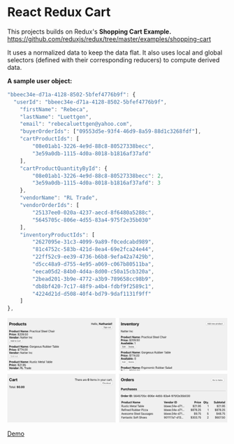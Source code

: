 # React Redux Cart
This projects builds on Redux's **Shopping Cart Example.** https://github.com/reduxjs/redux/tree/master/examples/shopping-cart

It uses a normalized data to keep the data flat. It also uses local and global selectors (defined with their corresponding reducers) to compute derived data. 

**A sample user object:**
```javascript
"bbeec34e-d71a-4128-8502-5bfef4776b9f": {
  "userId": "bbeec34e-d71a-4128-8502-5bfef4776b9f",
	"firstName": "Rebeca",
	"lastName": "Luettgen",
	"email": "rebecaluettgen@yahoo.com",
	"buyerOrderIds": ["09553d5e-93f4-46d9-8a59-88d1c3268fdf"],
	"cartProductIds": [
		"08e01ab1-3226-4e9d-88c8-80527338becc",
		"3e59a0db-1115-4d0a-8018-b1816af37afd"
	],
	"cartProductQuantityById": {
		"08e01ab1-3226-4e9d-88c8-80527338becc": 2,
		"3e59a0db-1115-4d0a-8018-b1816af37afd": 3
	},
	"vendorName": "RL Trade",
	"vendorOrderIds": [
		"25137ee0-020a-4237-aecd-8f6480a5288c",
		"5645705c-806e-4d55-83a4-975f2e35b030"
	],
	"inventoryProductIds": [
		"2627095e-31c3-4099-9a89-f0cedcabd989",
		"81c4752c-583b-421d-8ea4-69e2fca24e44",
		"22ff52c9-ee39-4736-b6b8-9efa42a7429b",
		"d5cc48a9-d755-4e95-a069-c067b80511ba",
		"eeca05d2-84b0-4d4a-8d00-c50a15cb320a",
		"2bead201-3b9e-4772-a3b9-789658cc98b9",
		"db8bf420-7c17-48f9-a4b4-fdbf9f2589c1",
		"4224d21d-d508-40f4-bd79-9daf1131f9ff"
	]
},
```

![Screenshot](screenshot.jpg)

[Demo](https://pop-cart.herokuapp.com)
